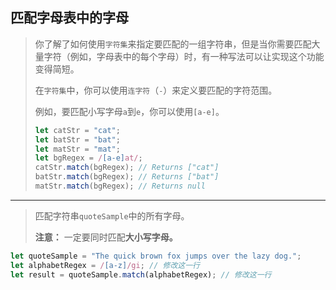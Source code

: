 ## 匹配字母表中的字母

> 你了解了如何使用`字符集`来指定要匹配的一组字符串，但是当你需要匹配大量字符（例如，字母表中的每个字母）时，有一种写法可以让实现这个功能变得简短。
>
> 在`字符集`中，你可以使用`连字符`（`-`）来定义要匹配的字符范围。
>
> 例如，要匹配小写字母`a`到`e`，你可以使用`[a-e]`。
>
> ```js
> let catStr = "cat";
> let batStr = "bat";
> let matStr = "mat";
> let bgRegex = /[a-e]at/;
> catStr.match(bgRegex); // Returns ["cat"]
> batStr.match(bgRegex); // Returns ["bat"]
> matStr.match(bgRegex); // Returns null
> ```

---

> 匹配字符串`quoteSample`中的所有字母。
>
> **注意：**
> 一定要同时匹配**大小写字母。**

```js
let quoteSample = "The quick brown fox jumps over the lazy dog.";
let alphabetRegex = /[a-z]/gi; // 修改这一行
let result = quoteSample.match(alphabetRegex); // 修改这一行
```

